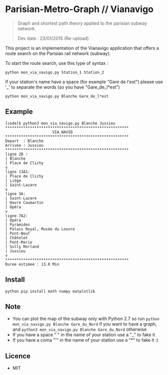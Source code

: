 # Parisian-Metro-Graph // Vianavigo

> Graph and shortest path theory applied to the parisian subway network.
>
> Dev date : 23/01/2015 (Re-upload)

This project is an implementation of the Vianavigo application that offers
a route search on the Parisian rail network (subway).

To start the route search, use this type of syntax :

`python mon_via_navigo.py Station_1 Station_2`

If your station's name have a space (for example "Gare de l'est")
please use '_' to separate the words (so you have "Gare_de_l*est")

`python mon_via_navigo.py Blanche Gare_de_l*est`

## Example

```
[code]$ python3 mon_via_navigo.py Blanche Jussieu
*******************************************************
                     VIA_NAVIO
*******************************************************
Depart  : Blanche
Arrivee : Jussieu
*******************************************************
ligne 2B :
| Blanche
| Place de Clichy
v
ligne 13A1:
| Place de Clichy
| Liège
| Saint-Lazare
v
ligne 3A:
| Saint-Lazare
| Havre Caumartin
| Opéra
v
ligne 7A2:
| Opéra
| Pyramides
| Palais Royal, Musée du Louvre
| Pont-Neuf
| Châtelet
| Pont-Marie
| Sully Morland
| Jussieu
v
*******************************************************
Duree estimee : 13.0 Min
```

## Install

```
python pip install math numpy matplotlib 
```

## Note

- You can plot the map of the subway only with Python 2.7 so run `python mon_via_navigo.py Blanche Gare_du_Nord` if you want to have a graph, and `python3 mon_via_navigo.py Blanche Gare_du_Nord` otherwise
- If you have a space " " in the name of your station use a "_" to fake it
- If you have a coma "'" in the name of your station use a "*" to fake it :) 

## Licence

- MIT

